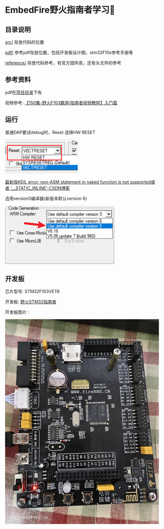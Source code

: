 # EmbedFire野火指南者学习🍒

## 目录说明

[src/](./src/) 存放代码的位置

[pdf/](./pdf/) 参考pdf存放位置，包括开发板设计图，stm32F10x参考手册等

[reference/](./reference) 存放代码参考，有官方固件库，还有头文件的参考

## 参考资料

pdf在[项目目录](pdf/)下有

视频参考: [【150集-野火F103霸道/指南者视频教程】入门篇](https://www.bilibili.com/video/BV1Xs411g7Aj?p=7)

## 运行

普通DAP要试debug时，Reset 选择HW RESET

![软件内部Reset设置图片](static/image/FSDAP_2.png)

[最新版KEIL error: non-ASM statement in naked function is not supported或者 ‘__STATIC_INLINE‘-CSDN博客](https://blog.csdn.net/weixin_41747032/article/details/125102226)

选用version5编译器(新版本默认version 6)

![1698152112651](image/README/1698152112651.png)

## 开发板

芯片型号: STM32F103VET6

开发板: [野火STM32指南者](https://doc.embedfire.com/stm32_products/must_read/zh/latest/doc/introduction_of_stm32/STM32/ebf_stm32f103_zhinanzhe/stm32f103_zhinanzhe.html "文档")

开发板图片 :

![开发板图片](static/image/野火指南者.jpg)
